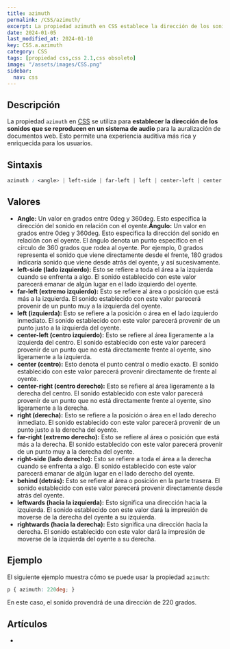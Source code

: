 ```yaml
---
title: azimuth
permalink: /CSS/azimuth/
excerpt: La propiedad azimuth en CSS establece la dirección de los sonidos en documentos web, brindando una experiencia auditiva enriquecida para los usuarios. Permite establecer el punto de origen del sonido en relación con el oyente.
date: 2024-01-05
last_modified_at: 2024-01-10
key: CSS.a.azimuth
category: CSS
tags: [propiedad css,css 2.1,css obsoleto]
image: "/assets/images/CSS.png"
sidebar:
  nav: css
---
```


## Descripción


La propiedad `azimuth` en [CSS](https://www.manualweb.net/css) se utiliza para **establecer la dirección de los sonidos que se reproducen en un sistema de audio** para la auralización de documentos web. Esto permite una experiencia auditiva más rica y enriquecida para los usuarios.


## Sintaxis


```css
azimuth : <angle> | left-side | far-left | left | center-left | center | center-right | right | far-right | right-side  | behind ] | leftwards | rightwards
```


## Valores

- **Angle:** Un valor en grados entre 0deg y 360deg. Esto especifica la dirección del sonido en relación con el oyente.**Ángulo:** Un valor en grados entre 0deg y 360deg. Esto especifica la dirección del sonido en relación con el oyente. El ángulo denota un punto específico en el círculo de 360 grados que rodea al oyente. Por ejemplo, 0 grados representa el sonido que viene directamente desde el frente, 180 grados indicaría sonido que viene desde atrás del oyente, y así sucesivamente.
- **left-side (lado izquierdo):** Esto se refiere a toda el área a la izquierda cuando se enfrenta a algo. El sonido establecido con este valor parecerá emanar de algún lugar en el lado izquierdo del oyente.
- **far-left (extremo izquierdo):** Esto se refiere al área o posición que está más a la izquierda. El sonido establecido con este valor parecerá provenir de un punto muy a la izquierda del oyente.
- **left (izquierda):** Esto se refiere a la posición o área en el lado izquierdo inmediato. El sonido establecido con este valor parecerá provenir de un punto justo a la izquierda del oyente.
- **center-left (centro izquierdo):** Esto se refiere al área ligeramente a la izquierda del centro. El sonido establecido con este valor parecerá provenir de un punto que no está directamente frente al oyente, sino ligeramente a la izquierda.
- **center (centro):** Esto denota el punto central o medio exacto. El sonido establecido con este valor parecerá provenir directamente de frente al oyente.
- **center-right (centro derecho):** Esto se refiere al área ligeramente a la derecha del centro. El sonido establecido con este valor parecerá provenir de un punto que no está directamente frente al oyente, sino ligeramente a la derecha.
- **right (derecha):** Esto se refiere a la posición o área en el lado derecho inmediato. El sonido establecido con este valor parecerá provenir de un punto justo a la derecha del oyente.
- **far-right (extremo derecho):** Esto se refiere al área o posición que está más a la derecha. El sonido establecido con este valor parecerá provenir de un punto muy a la derecha del oyente.
- **right-side (lado derecho):** Esto se refiere a toda el área a la derecha cuando se enfrenta a algo. El sonido establecido con este valor parecerá emanar de algún lugar en el lado derecho del oyente.
- **behind (detrás):** Esto se refiere al área o posición en la parte trasera. El sonido establecido con este valor parecerá provenir directamente desde atrás del oyente.
- **leftwards (hacia la izquierda):** Esto significa una dirección hacia la izquierda. El sonido establecido con este valor dará la impresión de moverse de la derecha del oyente a su izquierda.
- **rightwards (hacia la derecha):** Esto significa una dirección hacia la derecha. El sonido establecido con este valor dará la impresión de moverse de la izquierda del oyente a su derecha.

## Ejemplo


El siguiente ejemplo muestra cómo se puede usar la propiedad `azimuth`:


```css
p { azimuth: 220deg; }

```


En este caso, el sonido provendrá de una dirección de 220 grados.


## Artículos

- 
